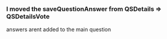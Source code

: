 ### I moved the saveQuestionAnswer from QSDetails => QSDetailsVote

answers arent added to the main question
